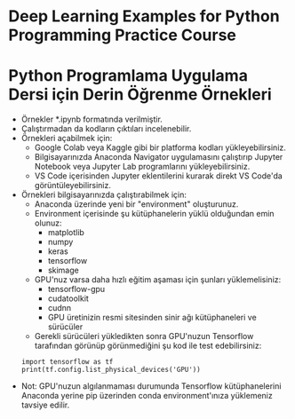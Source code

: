 # Deep Learning Examples for Python Programming Practice Course

# Python Programlama Uygulama Dersi için Derin Öğrenme Örnekleri

* Örnekler *.ipynb formatında verilmiştir.
* Çalıştırmadan da kodların çıktıları incelenebilir.
* Örnekleri açabilmek için:
  * Google Colab veya Kaggle gibi bir platforma kodları yükleyebilirsiniz.
  * Bilgisayarınızda Anaconda Navigator uygulamasını çalıştırıp Jupyter Notebook veya Jupyter Lab programlarını yükleyebilirsiniz.
  * VS Code içerisinden Jupyter eklentilerini kurarak direkt VS Code'da görüntüleyebilirsiniz.
* Örnekleri bilgisayarınızda çalıştırabilmek için:
  * Anaconda üzerinde yeni bir "environment" oluşturunuz.
  * Environment içerisinde şu kütüphanelerin yüklü olduğundan emin olunuz:
    * matplotlib
    * numpy
    * keras
    * tensorflow
    * skimage
  * GPU'nuz varsa daha hızlı eğitim aşaması için şunları yüklemelisiniz:
    * tensorflow-gpu
    * cudatoolkit
    * cudnn
    * GPU üretinizin resmi sitesinden sinir ağı kütüphaneleri ve sürücüler
  * Gerekli sürücüleri yükledikten sonra GPU'nuzun Tensorflow tarafından görünüp görünmediğini şu kod ile test edebilirsiniz:
  ```
  import tensorflow as tf
  print(tf.config.list_physical_devices('GPU'))
  ```
* Not: GPU'nuzun algılanmaması durumunda Tensorflow kütüphanelerini Anaconda yerine pip üzerinden conda environment'ınıza yüklemeniz tavsiye edilir.

